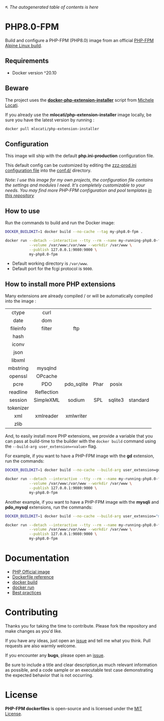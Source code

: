 ↖ _The autogenerated table of contents is here_

# PHP8.0-FPM

Build and configure a PHP-FPM (PHP8.0) image from an official [PHP-FPM Alpine Linux build](https://hub.docker.com/_/php/?tab=tags&page=1&ordering=last_updated&name=8.0-fpm-alpine).

## Requirements

- Docker version ^20.10

## Beware

The project uses the **[docker-php-extension-installer](https://github.com/mlocati/docker-php-extension-installer)** script from [Michele Locati](https://github.com/mlocati).

If you already use the **mlocati/php-extension-installer** image locally, be sure you have the latest version by running :

```sh
docker pull mlocati/php-extension-installer
```

## Configuration

This image will ship with the default **php.ini-production** configuration file.

This default config can be customized by editing the [zzz-prod.ini configuration file](https://github.com/ojullien/php-fpm-dockerfiles/blob/main/8.0/conf.d/zzz-prod.ini) into the [conf.d/](https://github.com/ojullien/php-fpm-dockerfiles/tree/main/8.0/conf.d) directory.

*Note: I use this image for my own projects, the configuration file contains the settings and modules I need. It's completely customizable to your needs.*
*You may find more PHP-FPM configuration and pool templates [in this repository](https://github.com/ojullien/php-fpm)*

## How to use

Run the commands to build and run the Docker image:

```sh
DOCKER_BUILDKIT=1 docker build --no-cache --tag my-php8.0-fpm .

docker run --detach --interactive --tty --rm --name my-running-php8.0-fpm \
           --volume /var/www:/var/www --workdir /var/www \
           --publish 127.0.0.1:9080:9000 \
           my-php8.0-fpm
```

- Default working directory is `/var/www`.
- Default port for the fcgi protocol is `9000`.

## How to install more PHP extensions

Many extensions are already compiled / or will be automatically compiled into the image :

|  |  |  |  |  |  |
|:---:|:---:|:---:|:---:|:---:|:---:|
| ctype | curl |   |   |   |   |
| date | dom |   |   |   |   |
| fileinfo | filter | ftp |   |   |   |
| hash |   |   |   |   |   |
| iconv |   |   |   |   |   |
| json |   |   |   |   |   |
| libxml |   |   |   |   |   |
| mbstring | mysqlnd |   |   |   |   |
| openssl | OPcache |   |   |   |   |
| pcre | PDO | pdo_sqlite | Phar  | posix |   |
| readline | Reflection |   |   |   |   |
| session | SimpleXML | sodium | SPL | sqlite3 | standard |
| tokenizer |   |   |   |   |   |
| xml | xmlreader | xmlwriter |   |   |   |
| zlib |   |   |   |   |   |

And, to easily install more PHP extensions, we provide a variable that you can pass at build-time to the builder with the `docker build` command using the `--build-arg user_extension=<value>` flag.

For example, if you want to have a PHP-FPM image with the **gd** extension, run the commands:

```sh
DOCKER_BUILDKIT=1 docker build --no-cache --build-arg user_extension=gd --tag my-php8.0-fpm .

docker run --detach --interactive --tty --rm --name my-running-php8.0-fpm \
           --volume /var/www:/var/www --workdir /var/www \
           --publish 127.0.0.1:9080:9000 \
           my-php8.0-fpm
```

Another example, if you want to have a PHP-FPM image with the **mysqli** and **pdo_mysql** extensions, run the commands:

```sh
DOCKER_BUILDKIT=1 docker build --no-cache --build-arg user_extension="mysqli pdo_mysql" --tag my-php8.0-fpm .

docker run --detach --interactive --tty --rm --name my-running-php8.0-fpm \
           --volume /var/www:/var/www --workdir /var/www \
           --publish 127.0.0.1:9080:9000 \
           my-php8.0-fpm
```

# Documentation

- [PHP Official image](https://hub.docker.com/_/php/)
- [Dockerfile reference](https://docs.docker.com/engine/reference/builder/)
- [docker build](https://docs.docker.com/engine/reference/commandline/build/)
- [docker run](https://docs.docker.com/engine/reference/commandline/run/)
- [Best practices](https://docs.docker.com/develop/develop-images/dockerfile_best-practices/)

# Contributing

Thanks you for taking the time to contribute. Please fork the repository and make changes as you'd like.

If you have any ideas, just open an [issue](https://github.com/ojullien/php-fpm-dockerfiles/issues) and tell me what you think. Pull requests are also warmly welcome.

If you encounter any **bugs**, please open an [issue](https://github.com/ojullien/php-fpm-dockerfiles/issues).

Be sure to include a title and clear description,as much relevant information as possible, and a code sample or an executable test case demonstrating the expected behavior that is not occurring.

# License

**PHP-FPM dockerfiles** is open-source and is licensed under the [MIT License](https://github.com/ojullien/php-fpm-dockerfiles/blob/master/LICENSE).
